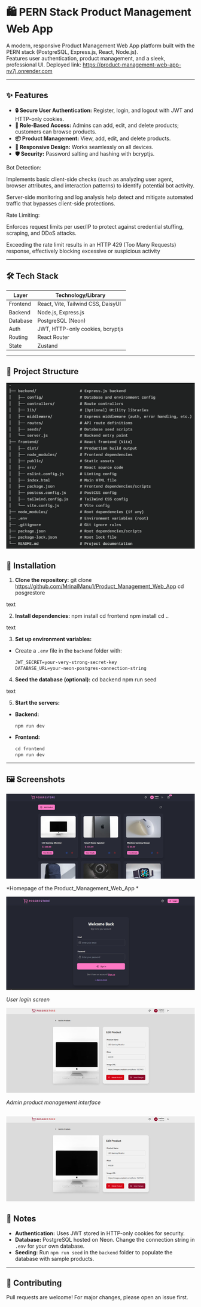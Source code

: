 
# 🛍️ PERN Stack Product Management Web App

A modern, responsive Product Management Web App platform built with the PERN stack (PostgreSQL, Express.js, React, Node.js).  
Features user authentication, product management, and a sleek, professional UI.
Deployed link:  https://product-management-web-app-nv7j.onrender.com

---

## ✨ Features

- **🔒 Secure User Authentication:** Register, login, and logout with JWT and HTTP-only cookies.
- **👥 Role-Based Access:** Admins can add, edit, and delete products; customers can browse products.
- **📦 Product Management:** View, add, edit, and delete products.
- **📱 Responsive Design:** Works seamlessly on all devices.
- **🛡️ Security:** Password salting and hashing with bcryptjs.

Bot Detection:

Implements basic client-side checks (such as analyzing user agent, browser attributes, and interaction patterns) to identify potential bot activity.

Server-side monitoring and log analysis help detect and mitigate automated traffic that bypasses client-side protections.

Rate Limiting:

Enforces request limits per user/IP to protect against credential stuffing, scraping, and DDoS attacks.

Exceeding the rate limit results in an HTTP 429 (Too Many Requests) response, effectively blocking excessive or suspicious activity

---

## 🛠️ Tech Stack

| Layer      | Technology/Library         |
|------------|---------------------------|
| Frontend   | React, Vite, Tailwind CSS, DaisyUI |
| Backend    | Node.js, Express.js       |
| Database   | PostgreSQL (Neon)         |
| Auth       | JWT, HTTP-only cookies, bcryptjs |
| Routing    | React Router              |
| State      | Zustand                   |

---

## 📂 Project Structure

![alt text](image.png)




## 🚀 Installation

1. **Clone the repository:**
git clone https://github.com/MrinalManu1/Product_Management_Web_App
cd posgrestore

text

2. **Install dependencies:**
npm install
cd frontend
npm install
cd ..

text

3. **Set up environment variables:**
- Create a `.env` file in the `backend` folder with:
  ```
  JWT_SECRET=your-very-strong-secret-key
  DATABASE_URL=your-neon-postgres-connection-string
  ```

4. **Seed the database (optional):**
cd backend
npm run seed

text

5. **Start the servers:**
- **Backend:**
  ```
  npm run dev
  ```
- **Frontend:**
  ```
  cd frontend
  npm run dev
  ```

---

## 🖼️ Screenshots

![alt text](image-1.png)

*Homepage of the Product_Management_Web_App *

 ![alt text](image-3.png)

*User login screen*

![alt text](image-2.png)


*Admin product management interface*

![alt text](image-4.png)
---

## 📝 Notes

- **Authentication:** Uses JWT stored in HTTP-only cookies for security.
- **Database:** PostgreSQL hosted on Neon. Change the connection string in `.env` for your own database.
- **Seeding:** Run `npm run seed` in the `backend` folder to populate the database with sample products.

---

## 🤝 Contributing

Pull requests are welcome! For major changes, please open an issue first.


